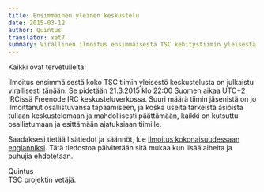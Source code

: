 ```yaml
---
title: Ensimmäinen yleinen keskustelu
date: 2015-03-12
author: Quintus
translator: xet7
summary: Virallinen ilmoitus ensimmäisestä TSC kehitystiimin yleisestä keskustelusta.
---
```


Kaikki ovat tervetulleita!

Ilmoitus ensimmäisestä koko TSC tiimin yleisestö keskustelusta on
julkaistu virallisesti tänään. Se pidetään 21.3.2015 
klo 22:00 Suomen aikaa UTC+2 IRCissä Freenode IRC keskusteluverkossa.
Suuri määrä tiimin jäsenistä on jo ilmoittanut osallistuvansa tapaamiseen,
ja koska useita tärkeistä asioista tullaan keskustelemaan ja
mahdollisesti päättämään, kaikki on kutsuttu osallistumaan ja esittämään
ajatuksiaan tiimille.

Saadaksesi tietää lisätiedot ja säännöt, lue [ilmoitus kokonaisuudessaan englanniksi][1].
Tätä tiedostoa päivitetään sitä mukaa kun lisää aiheita ja puhujia ehdotetaan.

Quintus<br/>
TSC projektin vetäjä.

[1]: https://team.secretchronicles.org/~quintus/general-discussions/1st-general-discussion.txt
